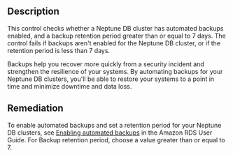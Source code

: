 ## Description

This control checks whether a Neptune DB cluster has automated backups enabled, and a backup retention period greater than or equal to 7 days. The control fails if backups aren't enabled for the Neptune DB cluster, or if the retention period is less than 7 days.

Backups help you recover more quickly from a security incident and strengthen the resilience of your systems. By automating backups for your Neptune DB clusters, you'll be able to restore your systems to a point in time and minimize downtime and data loss.

## Remediation

To enable automated backups and set a retention period for your Neptune DB clusters, see [Enabling automated backups](https://docs.aws.amazon.com/AmazonRDS/latest/UserGuide/USER_WorkingWithAutomatedBackups.html#USER_WorkingWithAutomatedBackups.Enabling) in the Amazon RDS User Guide. For Backup retention period, choose a value greater than or equal to 7.